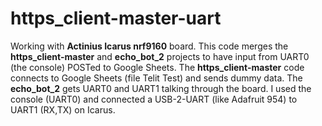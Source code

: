 # https_client-master-uart
Working with **Actinius Icarus nrf9160** board. This code merges the **https_client-master** and **echo_bot_2** projects to have input from UART0 (the console) POSTed to Google Sheets. The **https_client-master** code connects to Google Sheets (file Telit Test) and sends dummy data. The **echo_bot_2** gets UART0 and UART1 talking through the board. I used the console (UART0) and connected a USB-2-UART (like Adafruit 954) to UART1 (RX,TX) on Icarus.
 
